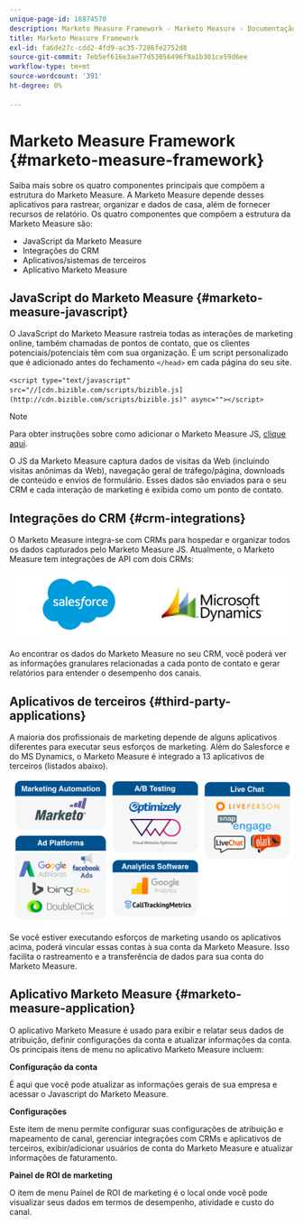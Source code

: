 ```yaml
---
unique-page-id: 18874570
description: Marketo Measure Framework - Marketo Measure - Documentação do produto
title: Marketo Measure Framework
exl-id: fa6de27c-cdd2-4fd9-ac35-7286fe2752d8
source-git-commit: 7eb5ef616e3ae77d53056496f9a1b301ce59d6ee
workflow-type: tm+mt
source-wordcount: '391'
ht-degree: 0%

---
```


# Marketo Measure Framework {#marketo-measure-framework}

Saiba mais sobre os quatro componentes principais que compõem a estrutura do Marketo Measure. A Marketo Measure depende desses aplicativos para rastrear, organizar e dados de casa, além de fornecer recursos de relatório. Os quatro componentes que compõem a estrutura da Marketo Measure são:

* JavaScript da Marketo Measure
* Integrações do CRM
* Aplicativos/sistemas de terceiros
* Aplicativo Marketo Measure

## JavaScript do Marketo Measure {#marketo-measure-javascript}

O JavaScript do Marketo Measure rastreia todas as interações de marketing online, também chamadas de pontos de contato, que os clientes potenciais/potenciais têm com sua organização. É um script personalizado que é adicionado antes do fechamento `</head>` em cada página do seu site.

`<script type="text/javascript" src="//[cdn.bizible.com/scripts/bizible.js](http://cdn.bizible.com/scripts/bizible.js)" async=""></script>`

>[!NOTE]
>
>Para obter instruções sobre como adicionar o Marketo Measure JS, [clique aqui](/help/marketo-measure-tracking/setting-up-tracking/adding-marketo-measure-script.md).

O JS da Marketo Measure captura dados de visitas da Web (incluindo visitas anônimas da Web), navegação geral de tráfego/página, downloads de conteúdo e envios de formulário. Esses dados são enviados para o seu CRM e cada interação de marketing é exibida como um ponto de contato.

## Integrações do CRM {#crm-integrations}

O Marketo Measure integra-se com CRMs para hospedar e organizar todos os dados capturados pelo Marketo Measure JS. Atualmente, o Marketo Measure tem integrações de API com dois CRMs:

![](assets/1-2.png)

Ao encontrar os dados do Marketo Measure no seu CRM, você poderá ver as informações granulares relacionadas a cada ponto de contato e gerar relatórios para entender o desempenho dos canais.

## Aplicativos de terceiros {#third-party-applications}

A maioria dos profissionais de marketing depende de alguns aplicativos diferentes para executar seus esforços de marketing. Além do Salesforce e do MS Dynamics, o Marketo Measure é integrado a 13 aplicativos de terceiros (listados abaixo).

![](assets/2-1.png)

Se você estiver executando esforços de marketing usando os aplicativos acima, poderá vincular essas contas à sua conta da Marketo Measure. Isso facilita o rastreamento e a transferência de dados para sua conta do Marketo Measure.

## Aplicativo Marketo Measure {#marketo-measure-application}

O aplicativo Marketo Measure é usado para exibir e relatar seus dados de atribuição, definir configurações da conta e atualizar informações da conta. Os principais itens de menu no aplicativo Marketo Measure incluem:

**Configuração da conta**

É aqui que você pode atualizar as informações gerais de sua empresa e acessar o Javascript do Marketo Measure.

**Configurações**

Este item de menu permite configurar suas configurações de atribuição e mapeamento de canal, gerenciar integrações com CRMs e aplicativos de terceiros, exibir/adicionar usuários de conta do Marketo Measure e atualizar informações de faturamento.

**Painel de ROI de marketing**

O item de menu Painel de ROI de marketing é o local onde você pode visualizar seus dados em termos de desempenho, atividade e custo do canal.
